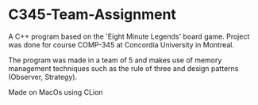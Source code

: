 # C345-Team-Assignment
A C++ program based on the 'Eight Minute Legends' board game. 
Project was done for course COMP-345 at Concordia University in Montreal.

The program was made in a team of 5 and makes use of memory management techniques such as the rule of three
and design patterns (Observer, Strategy).

Made on MacOs using CLion


